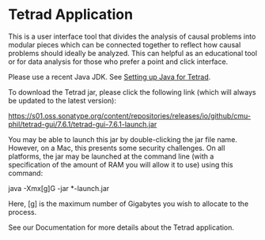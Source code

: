# Tetrad Application

This is a user interface tool that divides the analysis of causal problems into modular pieces which can be connected together to reflect how causal problems should ideally be analyzed. This can helpful as an educational tool or for data analysis for those who prefer a point and click interface. 

Please use a recent Java JDK. See [Setting up Java for Tetrad](https://github.com/cmu-phil/tetrad/wiki/Setting-up-Java-for-Tetrad). 

To download the Tetrad jar, please click the following link (which will always be updated to the latest version):

https://s01.oss.sonatype.org/content/repositories/releases/io/github/cmu-phil/tetrad-gui/7.6.1/tetrad-gui-7.6.1-launch.jar

You may be able to launch this jar by double-clicking the jar file name. However, on a Mac, this presents some security challenges. On all platforms, the jar may be launched at the command line (with a specification of the amount of RAM you will allow it to use) using this command: 

java -Xmx[g]G -jar *-launch.jar

Here, [g] is the maximum number of Gigabytes you wish to allocate to the process. 

See our Documentation for more details about the Tetrad application.
